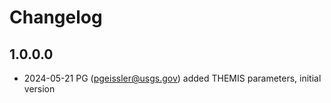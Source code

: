 # Changelog

## 1.0.0.0
-  2024-05-21 PG (pgeissler@usgs.gov) added THEMIS parameters, initial version
    